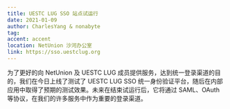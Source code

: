 ```yaml
---
title: UESTC LUG SSO 站点试运行
date: 2021-01-09
author: CharlesYang & nonabyte
tag: 
accent: accent
location: NetUnion 沙河办公室
link: https://sso.uestclug.org
---
```

为了更好的向 NetUnion 及 UESTC LUG 成员提供服务，达到统一登录渠道的目的，我们在今日上线了测试了 UESTC LUG SSO 统一身份验证平台，随后在内部应用中取得了预期的测试效果。未来在结束试运行后，它将通过 SAML、OAuth 等协议，在我们的许多服务中作为重要的登录渠道。